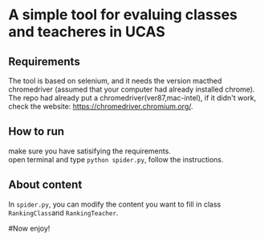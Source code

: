 # A simple tool for evaluing classes and teacheres in UCAS

## Requirements
The tool is based on selenium, and it needs the version macthed chromedriver
(assumed that your computer had already installed chrome).
The repo had already put a chromedriver(ver87,mac-intel), if it didn't work, check the website:
https://chromedriver.chromium.org/.
## How to run
make sure you have satisifying the requirements.\
open terminal and type `python spider.py`, follow the instructions.
## About content
In `spider.py`, you can modify the content you want to fill in class `RankingClass`and `RankingTeacher`.

#Now enjoy!